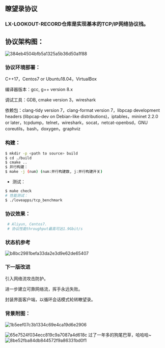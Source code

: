 ## 瞭望录协议
### LX-LOOKOUT-RECORD仓库是实现基本的TCP/IP网络协议栈。




## 协议架构图：

![384eb4504bfb5a1325a5b36d50a1f88](https://user-images.githubusercontent.com/50191422/137712109-44750b88-507b-4e10-9531-0c8da4cf655a.png)


### 协议环境部署：

C++17，Centos7 or Ubuntu18.04，VirtualBox

编译器版本：gcc, g++ version 8.x

调试工具：GDB, cmake version 3，wireshark

依赖包：clang-tidy version  7，clang-format version  7，libpcap development headers (libpcap-dev on Debian-like distributions)，iptables，mininet 2.2.0 or later，tcpdump，telnet，wireshark，socat，netcat-openbsd，GNU coreutils，bash，doxygen，graphviz

### 构建：

```bash
$ mkdir -p <path to source> build
$ cd ./build
$ cmake ..
$ 并行构建：
$ make -j (num) (num:并行构建数, j:并行构建开关)
```

- 测试：

```bash
$ make check
# 性能测试：
$ ./loveapps/tcp_benchmark
```

### 协议效果：

```bash
 # Aliyun, Centos7.
 # 协议性能throughput最高可达1.9Gbit/s
```

### 状态机参考

![b8bc2981befa33da2e3d9e62de65407](https://user-images.githubusercontent.com/50191422/137712214-626768a5-5125-4223-89c3-c8d694c85812.png)


### 下一版改进

引入网络流攻击防护。

进一步建立可靠网络流，挥手永远失败。

封装界面客户端，以循环会话模式轮转瞭望录。

### 背景附图：

![1b5eef07c3b1334c69e4ca19d6e2906](https://user-images.githubusercontent.com/50191422/137711862-182b3e1a-0fcc-44c6-87fd-4cafce2d5e0a.jpg)

![65e7524f034ecc819c9a7087a4d618c](https://user-images.githubusercontent.com/50191422/137711934-47640f4d-249f-406a-a5bb-a043524a2b04.jpg)
过了一年多的狗尾巴草，哈哈哈~
![8be52fba84db844572f9a86331bd0f1](https://user-images.githubusercontent.com/50191422/137711966-1a8e419d-04ca-4f66-8ec9-a0fa11afe8d2.jpg)
